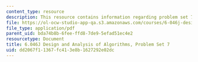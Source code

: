 ```yaml
---
content_type: resource
description: This resource contains information regarding problem set 7.
file: https://ol-ocw-studio-app-qa.s3.amazonaws.com/courses/6-046j-design-and-analysis-of-algorithms-spring-2012/dd2067f11367fc413e8b1627292e02dc_MIT6_046JS12_ps7.pdf
file_type: application/pdf
parent_uid: bda74b8b-6fee-ffd8-7de9-5efad51ec4e2
resourcetype: Document
title: 6.046J Design and Analysis of Algorithms, Problem Set 7
uid: dd2067f1-1367-fc41-3e8b-1627292e02dc
---
```

